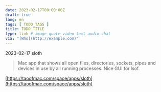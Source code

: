 ```yaml
---
date: 2023-02-17T00:00:00Z
draft: true
lang: en
tags: [ TODO_TAGS ]
title: TODO_TITLE
type: link # image quote video text audio chat
via: "[Who](http://example.com)"
---
```



2023-02-17 sloth


> Mac app that shows all open files, directories, sockets, pipes and devices in use by all running processes. Nice GUI for lsof.

[https://taoofmac.com/space/apps/sloth](https://taoofmac.com/space/apps/sloth)

